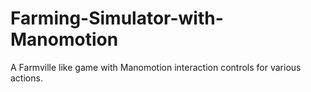 # Farming-Simulator-with-Manomotion
A Farmville like game with Manomotion interaction controls for various actions. 
